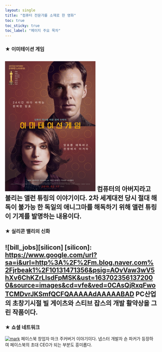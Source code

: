 ```yaml
---
layout: single
title: "컴퓨터 전문가를 소재로 한 영화" 
toc: true
toc_sticky: true
toc_label: "페이지 주요 목차"
---
```

### ★ 이미테이션 게임
![allen](/assets/images/movie1.jpg)
컴퓨터의 아버지라고 불리는 앨런 튜링의 이야기이다. 2차 세계대전 당시 절대 해독이 불가능
한 독일의 애니그마를 해독하기 위해 앨런 튜링이 기계를 발명하는 내용이다.
---
### ★ 실리콘 밸리의 신화
![bill_jobs][silicon]
[silicon]:
https://www.google.com/url?sa=i&url=http%3A%2F%2Fm.blog.naver.com%2Fjrbeak1%2F10131471356&psig=AOvVaw3wV5hXv6ChKZrLlsdFpMSK&ust=1637023561372000&source=images&cd=vfe&ved=0CAsQjRxqFwoTCMDvrJKSmfQCFQAAAAAdAAAAABAD
PC산업의 초창기시절 빌 게이츠와 스티브 잡스의 개발 활약상을 그린 작품이다.
---
### ★ 쇼셜 네트워크
[![mark](/assets/images/movie3,jpg "더 자세한 내용을 원하시면 방문해 보세요")](https://topclass.chosun.com/board/view.asp?catecode=J&tnu=201901100028)
페이스북 창업자 마크 주커버거 이야기이다. 냅스터 개발자 숀 파커가 등장하여 페이스북의 초대 CEO가 되는 부분도 흥미롭다.
